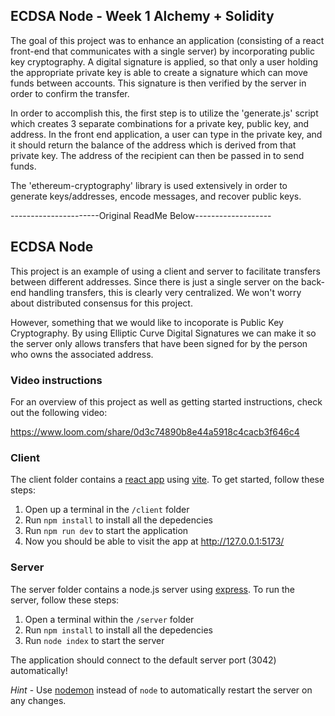 ## ECDSA Node - Week 1 Alchemy + Solidity

The goal of this project was to enhance an application (consisting of a react front-end that communicates with a single server) by incorporating public key cryptography. A digital signature is applied, so that only a user holding the appropriate private key is able to create a signature which can move funds between accounts. This signature is then verified by the server in order to confirm the transfer.

In order to accomplish this, the first step is to utilize the 'generate.js' script which creates 3 separate combinations for a private key, public key, and address. In the front end application, a user can type in the private key, and it should return the balance of the address which is derived from that private key. The address of the recipient can then be passed in to send funds.

The 'ethereum-cryptography' library is used extensively in order to generate keys/addresses, encode messages, and recover public keys.



----------------------Original ReadMe Below-------------------
## ECDSA Node

This project is an example of using a client and server to facilitate transfers between different addresses. Since there is just a single server on the back-end handling transfers, this is clearly very centralized. We won't worry about distributed consensus for this project.

However, something that we would like to incoporate is Public Key Cryptography. By using Elliptic Curve Digital Signatures we can make it so the server only allows transfers that have been signed for by the person who owns the associated address.

### Video instructions
For an overview of this project as well as getting started instructions, check out the following video:

https://www.loom.com/share/0d3c74890b8e44a5918c4cacb3f646c4
 
### Client

The client folder contains a [react app](https://reactjs.org/) using [vite](https://vitejs.dev/). To get started, follow these steps:

1. Open up a terminal in the `/client` folder
2. Run `npm install` to install all the depedencies
3. Run `npm run dev` to start the application 
4. Now you should be able to visit the app at http://127.0.0.1:5173/

### Server

The server folder contains a node.js server using [express](https://expressjs.com/). To run the server, follow these steps:

1. Open a terminal within the `/server` folder 
2. Run `npm install` to install all the depedencies 
3. Run `node index` to start the server 

The application should connect to the default server port (3042) automatically! 

_Hint_ - Use [nodemon](https://www.npmjs.com/package/nodemon) instead of `node` to automatically restart the server on any changes.
